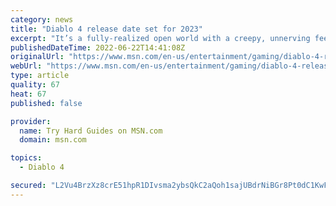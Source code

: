 ```yaml
---
category: news
title: "Diablo 4 release date set for 2023"
excerpt: "It’s a fully-realized open world with a creepy, unnerving feel. Diablo 4 will offer robust character customization, an open and shared world, and ever-changing end game content to keep the game fresh ..."
publishedDateTime: 2022-06-22T14:41:08Z
originalUrl: "https://www.msn.com/en-us/entertainment/gaming/diablo-4-release-date-set-for-2023/ar-AAYnzo8"
webUrl: "https://www.msn.com/en-us/entertainment/gaming/diablo-4-release-date-set-for-2023/ar-AAYnzo8"
type: article
quality: 67
heat: 67
published: false

provider:
  name: Try Hard Guides on MSN.com
  domain: msn.com

topics:
  - Diablo 4

secured: "L2Vu4BrzXz8crE51hpR1DIvsma2ybsQkC2aQoh1sajUBdrNiBGr8Pt0dC1KwFk29jl3JhboR7MEr5G+EFR3oW7Ss0VDRDKcUyJPQmA1ls/yP6kclOZX8NhPo6i4FxO+z1Qo0FVJKec9N0SKfOjyeAcbJ0lCvVPM8VUDT62My8/5kMGzlMA2ucjgc6mgPstpShdE88/X9kFHeXl5XAEYuDYIlnThLzJ8HRbV27pg/6hV2ZqmkFNIhtP0dUGVKqmrpnKPCpp9scALTGpUHpfhQ7PW8+m52HVbYzvxSaWS9+SToiTbAAOc0D4gsqDGJjV24iNKKH5VRsSiin2dP/qs0ptB9gJduou/LCq/SORmawgc=;P7G8i+c7IHlXg6JI3Go8GQ=="
---
```


